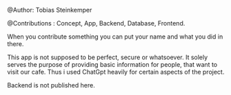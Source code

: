 @Author: Tobias Steinkemper

@Contributions : Concept, App, Backend, Database, Frontend. 

When you contribute something you can put your name and what you did in there.

This app is not supposed to be perfect, secure or whatsoever. It solely serves the purpose of providing basic information for people, that want to visit our cafe. 
Thus i used ChatGpt heavily for certain aspects of the project.

Backend is not published here.
